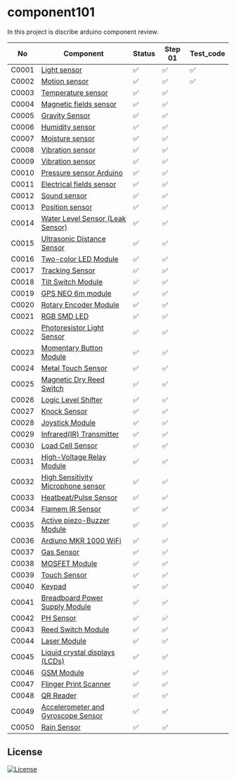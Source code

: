 # component101

In this project is discribe arduino component review.

| No    | Component                                                              | Status | Step 01 | Test_code |
| ----- | ---------------------------------------------------------------------- | ------ | ------- | ------- |
| C0001 | [Light sensor](/LightSensor)                                           | ✅  | ✅ |✅ |
| C0002 | [Motion sensor](/MotionSensor)                                         | ✅  | ✅ |✅ |
| C0003 | [Temperature sensor](/TemperatureSensor)                               | ✅  | ✅ |
| C0004 | [Magnetic fields sensor](/MagneticFeildSensor)                         | ✅  | ✅ |
| C0005 | [Gravity Sensor](/GravitySensor)                                       | ✅  | ✅ |
| C0006 | [Humidity sensor](/MagneticFeildSensor)                                | ✅  | ✅ |
| C0007 | [Moisture sensor](/MoistureSensor)                                     | ✅  | ✅ |
| C0008 | [Vibration sensor](/VibrationSensor)                                   | ✅  | ✅ |
| C0009 | [Vibration sensor](/VibrationSensorArduino)                            | ✅  | ✅ |
| C0010 | [Pressure sensor Arduino](/PressureSensor)                             | ✅  | ✅ |
| C0011 | [Electrical fields sensor](/ElectromagneticFieldSensor)                | ✅  | ✅ |
| C0012 | [Sound sensor](/SoundSensor)                                           | ✅  | ✅ |
| C0013 | [Position sensor](/PositionSensor/)                                    | ✅  | ✅ |
| C0014 | [Water Level Sensor (Leak Sensor)](/WaterLevelSensor)                  | ✅  | ✅ |
| C0015 | [Ultrasonic Distance Sensor](/UltrasonicDistanceSensor)                | ✅  | ✅ |
| C0016 | [Two-color LED Module](/TwoColorLEDModule)                             | ✅  | ✅ |
| C0017 | [Tracking Sensor](/TrackingSensor)                                     | ✅  | ✅ |
| C0018 | [Tilt Switch Module](/TiltSensor)                                      | ✅  | ✅ |
| C0019 | [GPS NEO 6m module](/GPSNEO6mModule)                                   | ✅  | ✅ |
| C0020 | [Rotary Encoder Module](/RotaryEncoderModule)                          | ✅  | ✅ |
| C0021 | [RGB SMD LED](/RGBSMDModule)                                           | ✅  | ✅ |
| C0022 | [Photoresistor Light Sensor](/PhotoresistorSensorLightSensor)          | ✅  | ✅ |
| C0023 | [Momentary Button Module](/MomentryButtonModule)                       | ✅  | ✅ |
| C0024 | [Metal Touch Sensor](/MetalTouchSensor)                                | ✅  | ✅ |
| C0025 | [Magnetic Dry Reed Switch](/MagneticReedSwitchModule)                  | ✅  | ✅ |
| C0026 | [Logic Level Shifter](/LogicLevelShifter)                              | ✅  | ✅ |
| C0027 | [Knock Sensor](/KnockSensor)                                           | ✅  | ✅ |
| C0028 | [Joystick Module](/JoystickModule)                                     | ✅  | ✅ |
| C0029 | [Infrared(IR) Transmitter](/InfraredTransmitter)                       | ✅  | ✅ |
| C0030 | [Load Cell Sensor](/LoadCellSensor)                                    | ✅  | ✅ |
| C0031 | [High-Voltage Relay Module](/HighVoltageRelayModule)                   | ✅  | ✅ |
| C0032 | [High Sensitivity Microphone sensor](/HighSensitivityMicrophoneSensor) | ✅  | ✅ |
| C0033 | [Heatbeat/Pulse Sensor](/PulseSensor)                                  | ✅  | ✅ |
| C0034 | [Flamem IR Sensor](/FlameIRSensor)                                     | ✅  | ✅ |
| C0035 | [Active piezo-Buzzer Module](/ActivePiezoBuzzerModule)                 | ✅  | ✅ |
| C0036 | [Ardiuno MKR 1000 WiFi](/MKR1000WifiModule)                            | ✅  | ✅ |
| C0037 | [Gas Sensor](/GasSensor)                                               | ✅  | ✅ |
| C0038 | [MOSFET Module](/MOSFETDriveModule)                                    | ✅  | ✅ |
| C0039 | [Touch Sensor](/TouchSensorModule)                                     | ✅  | ✅ |
| C0040 | [Keypad](/KeypadArduino)                                               | ✅  | ✅ |
| C0041 | [Breadboard Power Supply Module](/BreadboardPowerSupplyModule)         | ✅  | ✅ |
| C0042 | [PH Sensor](/PHSensor)                                                 | ✅  | ✅ |
| C0043 | [Reed Switch Module](/ReedSwitchModule)                                | ✅  | ✅ |
| C0044 | [Laser Module](/LaserModule)                                           | ✅  | ✅ |
| C0045 | [Liquid crystal displays (LCDs)](/LiquidCrystalSensor)                 | ✅  | ✅ |
| C0046 | [GSM Module](/GSMmodule)                                               | ✅  | ✅ |
| C0047 | [Flinger Print Scanner](/FingerPrintSensor)                            | ✅  | ✅ |
| C0048 | [QR Reader](/QRReader)                                                 | ✅  | ✅ |
| C0049 |[Accelerometer and  Gyroscope Sensor](/AccelerometerAndGyroscopeSensor)                                                 | ✅  | ✅ |
| C0050 | [Rain Sensor](/RainSensor)                                             | ✅  | ✅ |  

## License

[![License](https://img.shields.io/badge/License-Apache_2.0-blue.svg)](https://opensource.org/licenses/Apache-2.0)
